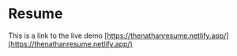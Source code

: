 # Resume

This is a link to the live demo [https://thenathanresume.netlify.app/](https://thenathanresume.netlify.app/)
